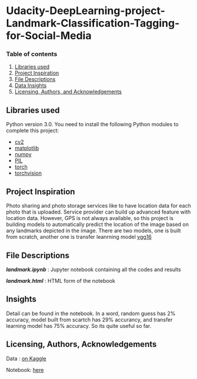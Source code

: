 # Udacity-DeepLearning-project-Landmark-Classification-Tagging-for-Social-Media


### Table of contents

1. [Libraries used](#Libraries)
2. [Project Inspiration](#Inspiration)
3. [File Descriptions](#files)
4. [Data Insights](#Insights)
5. [Licensing, Authors, and Acknowledgements](#licensing)


## Libraries used <a name="Libraries used"></a>

Python version 3.0.
You need to install the following Python modules to complete this project:
- [cv2](https://docs.opencv.org/4.5.2/)
- [matplotlib](https://matplotlib.org/)
- [numpy](https://numpy.org/)
- [PIL](https://pillow.readthedocs.io/en/stable/)
- [torch](https://pytorch.org/)
- [torchvision](https://pytorch.org/vision/stable/index.html)


## Project Inspiration<a name="Inspiration"></a>

Photo sharing and photo storage services like to have location data for each photo that is uploaded. Service provider can build up advanced feature with location data. However, GPS is not always available, so this project is building models to automatically predict the location of the image based on any landmarks depicted in the image.
There are two models, one is built from scratch, another one is transfer leanrning model [vgg16](https://keras.io/api/applications/vgg/)

## File Descriptions <a name="files"></a>

*__landmark.ipynb__* : Jupyter notebook containing all the codes and results

*__landmark.html__* :  HTML form of the notebook

## Insights<a name="insights"></a>

Detail can be found in the notebook. In a word, random guess has 2% accuracy, model built from scartch has 29% accurancy, and transfer learning model has 75% accuracy. So its quite useful so far. 

## Licensing, Authors, Acknowledgements<a name="licensing"></a>

Data : [on Kaggle](https://www.kaggle.com/google/google-landmarks-dataset)

Notebook: [here](https://github.com/boniu86/Udacity_DL_Project/blob/main/landmark.ipynb)

